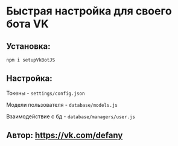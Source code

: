 # Быстрая настройка для своего бота VK

## Установка:
   `npm i setupVkBotJS`
## Настройка:

Токены - `settings/config.json`

Модели пользователя - `database/models.js`

Взаимодействие с бд - `database/managers/user.js`

## Автор: https://vk.com/defany
